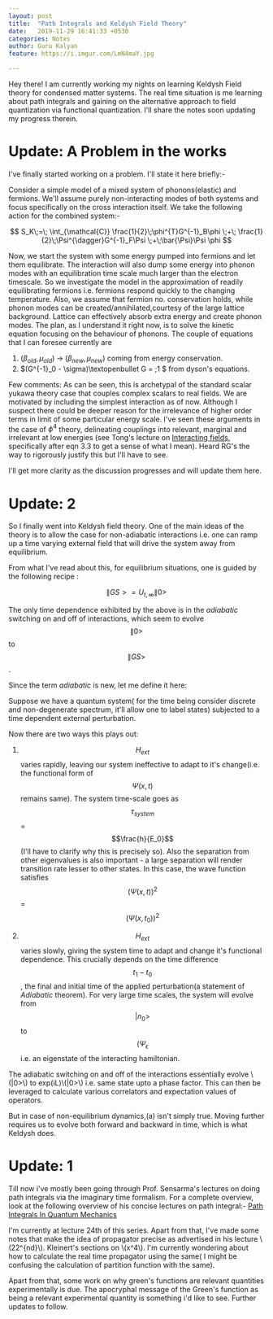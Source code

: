 ```yaml
---
layout: post
title:  "Path Integrals and Keldysh Field Theory"
date:   2019-11-29 16:41:33 +0530
categories: Notes
author: Guru Kalyan
feature: https://i.imgur.com/LmN4maY.jpg

---
```

Hey there! I am currently working my nights on learning Keldysh Field theory for condensed matter systems. The real time situation is
me learning about path integrals and gaining on the alternative approach to field quantization via functional quantization.
I'll share the notes soon updating my progress therein.

# Update: A Problem in the works
I've finally started working on a problem. I'll state it here briefly:-

Consider a simple model of a mixed system of phonons(elastic) and fermions. We'll assume
purely non-interacting modes of both systems and focus specifically on the cross interaction itself.
We take the following action for the combined system:-

$$ S_K\;=\; \int_{\mathcal{C}} \frac{1}{2}\;\phi^{T}G^{-1}_B\phi \;+\; \frac{1}{2}\;\Psi^{\dagger}G^{-1}_F\Psi \;+\;\bar{\Psi}\Psi \phi $$

Now, we start the system with some energy pumped into fermions and let them equilibrate. The interaction will also dump some energy into phonon modes with an equilibration time scale much larger than the electron timescale.
So we investigate the model in the approximation of readily equilibrating
 fermions i.e. fermions respond quickly to the changing temperature. Also,
we assume that fermion no. conservation holds, while phonon modes can be
created/annihilated,courtesy of the large lattice background. Lattice can
effectively absorb extra energy and create phonon modes.
The plan, as I understand it right now, is to solve the kinetic equation focusing
on the behaviour of phonons.
The couple of equations that I can foresee currently are
1. $(\beta_{old}, \mu_{old})\; \rightarrow \;(\beta_{new}, \mu_{new})$ coming
from energy conservation.
2. $(G^{-1}_0 - \sigma)\textopenbullet G = \;1 $ from dyson's equations.

Few comments: As can be seen, this is archetypal of the standard scalar yukawa theory case that couples complex scalars to real fields. We are motivated by including the simplest interaction as of now. Although I suspect there could be deeper reason for the irrelevance of higher order terms in limit of some particular energy scale. I've seen these arguments in the case of $\phi^4$ theory, delineating couplings into relevant, marginal and irrelevant at low energies (see Tong's lecture on [Interacting fields](http://www.damtp.cam.ac.uk/user/tong/qft/three.pdf), specifically after eqn 3.3 to get a sense of what I mean). Heard RG's the way to rigorously justify this but I'll have to see.


I'll get more clarity as the discussion progresses and will update them here.



# Update: 2
So I finally went into Keldysh field theory. One of the main ideas of the theory is to allow the case for non-adiabatic interactions i.e. one can ramp up a time varying external field that will drive the system away from equilibrium.

From what I've read about this, for equilibrium situations, one is guided by the following recipe :

$$ \|GS> = U_{t,\infty}\|0> $$                                           

The only time dependence exhibited by the above is in the _adiabatic_ switching on and off of interactions, which seem to evolve $$\|0>$$ to $$\|GS>$$.

Since the term _adiabatic_ is new, let me define it here:

Suppose we have a quantum system( for the time being consider discrete and non-degenerate spectrum, it'll allow one to label states) subjected to
a time dependent external perturbation.

Now there are two ways this plays out:
1. $$ H_{ext}$$ varies rapidly, leaving our system ineffective to adapt to it's change(i.e. the functional form of $$ \Psi(x,t)$$ remains same).
The system time-scale goes as $$\tau_{system}$$ = $$\frac{h}{E_0}$$(I'll have to clarify why this is
precisely so). Also the separation from other eigenvalues is also important - a large separation will render transition rate lesser to other states. In this case, the wave function satisfies
$$ (\Psi(x,t))^2 $$ = $$ (\Psi(x,t_0))^2 $$

2. $$ H_{ext}$$ varies slowly, giving the system time to adapt and change it's functional dependence.
This crucially depends on the time difference $$t_1-t_0$$, the final and initial time of the applied perturbation(a statement of _Adiabatic_ theorem).
For very large time scales, the system will evolve from $$|n_0>$$ to $$(\Psi_{\epsilon}$$ i.e. an eigenstate of the interacting hamiltonian.

The adiabatic switching on and off of the interactions essentially evolve \\(|0>\\) to exp(iL)\\(|0>\\)
i.e. same state upto a phase factor. This can then be leveraged to calculate various correlators and expectation values of operators.

But in case of non-equilibrium dynamics,(a) isn't simply true. Moving further requires us to evolve both forward and backward in time, which is what Keldysh does.   


# Update: 1


Till now i've mostly been going through Prof. Sensarma's lectures on doing path integrals via the
imaginary time formalism. For a complete overview, look at the following overview of his concise lectures on path integral:-
[Path Integrals In Quantum Mechanics](https://theory.tifr.res.in/~sensarma/courses/ADVQMLNOTE/pathint.html)

I'm currently at lecture 24th of this series. Apart from that, I've made some notes that make the idea
of propagator precise as advertised in his lecture \\(22^{nd}\\). Kleinert's sections on \\(x^4\\).
I'm currently wondering about how to calculate the real time propagator using the same( I might be confusing the calculation of partition function with the same).

Apart from that, some work on why green's functions are relevant quantities experimentally is due. The apocryphal message of the Green's function as being a relevant experimental quantity is something i'd like to see. Further updates to follow.
